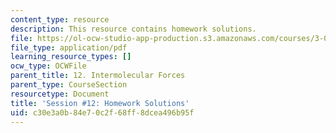 ```yaml
---
content_type: resource
description: This resource contains homework solutions.
file: https://ol-ocw-studio-app-production.s3.amazonaws.com/courses/3-091sc-introduction-to-solid-state-chemistry-fall-2010/c30e3a0b84e70c2f68ff8dcea496b95f_MIT3_091SCF09_hw12_sol.pdf
file_type: application/pdf
learning_resource_types: []
ocw_type: OCWFile
parent_title: 12. Intermolecular Forces
parent_type: CourseSection
resourcetype: Document
title: 'Session #12: Homework Solutions'
uid: c30e3a0b-84e7-0c2f-68ff-8dcea496b95f
---
```

